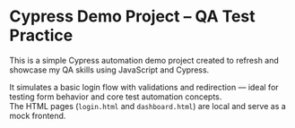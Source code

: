 # Cypress Demo Project – QA Test Practice

This is a simple Cypress automation demo project created to refresh and showcase my QA skills using JavaScript and Cypress.

It simulates a basic login flow with validations and redirection — ideal for testing form behavior and core test automation concepts.  
The HTML pages (`login.html` and `dashboard.html`) are local and serve as a mock frontend.

